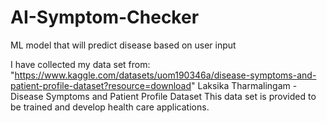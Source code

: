 # AI-Symptom-Checker
ML model that will predict disease based on user input

I have collected my data set from: "https://www.kaggle.com/datasets/uom190346a/disease-symptoms-and-patient-profile-dataset?resource=download"
Laksika Tharmalingam - Disease Symptoms and Patient Profile Dataset 
This data set is provided to be trained and develop health care applications.




